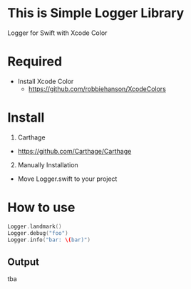# This is Simple Logger Library 
Logger for Swift with Xcode Color

# Required
- Install Xcode Color
  - https://github.com/robbiehanson/XcodeColors
  
# Install
1. Carthage
  - https://github.com/Carthage/Carthage
2. Manually Installation
  - Move Logger.swift to your project
  
# How to use

```swift
Logger.landmark()
Logger.debug("foo")
Logger.info("bar: \(bar)")
```

## Output

tba
